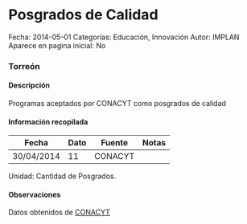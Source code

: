Posgrados de Calidad
=====

Fecha: 2014-05-01
Categorías: Educación, Innovación
Autor: IMPLAN
Aparece en pagina inicial: No

### Torreón

#### Descripción

Programas aceptados por CONACYT como posgrados de calidad

#### Información recopilada

<table class="table table-hover table-bordered matriz">
  <thead>
    <tr><th>Fecha</th><th>Dato</th><th>Fuente</th><th>Notas</th></tr>
  </thead>
  <tbody>
    <tr><td class="centrado">30/04/2014</td><td class="derecha">11</td><td>CONACYT</td><td></td></tr>
  </tbody>
</table>

Unidad: Cantidad de Posgrados.

#### Observaciones

Datos obtenidos de [CONACYT](http://svrtmp.main.conacyt.mx/ConsultasPNPC/listar_padron.php)
